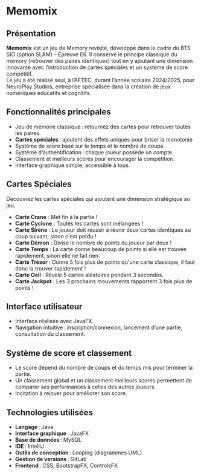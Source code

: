 # Memomix

## Présentation

**Memomix** est un jeu de Memory revisité, développé dans le cadre du BTS SIO (option SLAM) – Épreuve E6. Il conserve le principe classique du memory (retrouver des paires identiques) tout en y ajoutant une dimension innovante avec l’introduction de cartes spéciales et un système de score compétitif.  
Le jeu a été réalisé seul, à l’AFTEC, durant l’année scolaire 2024/2025, pour NeuroPlay Studios, entreprise spécialisée dans la création de jeux numériques éducatifs et cognitifs.

## Fonctionnalités principales

- Jeu de mémoire classique : retournez des cartes pour retrouver toutes les paires.
- **Cartes spéciales** : ajoutent des effets uniques pour briser la monotonie
- Système de score basé sur le temps et le nombre de coups.
- Système d’authentification : chaque joueur possède un compte.
- Classement et meilleurs scores pour encourager la compétition.
- Interface graphique simple, accessible à tous.

## Cartes Spéciales

Découvrez les cartes spéciales qui ajoutent une dimension stratégique au jeu.

- **Carte Crane** : Met fin à la partie !
- **Carte Cyclone** : Toutes les cartes sont mélangées !
- **Carte Sirène** : Le joueur doit réussir à réunir deux cartes identiques au coup suivant, sinon c'est perdu !
- **Carte Démon** : Divise le nombre de points du joueur par deux !
- **Carte Temps** : La carte donne beaucoup de points si elle est trouvée rapidement, sinon elle ne fait rien.
- **Carte Trésor** : Donne 5 fois plus de points qu'une carte classique, il faut donc la trouver rapidement !
- **Carte Oeil** : Révèle 5 cartes aléatoires pendant 3 secondes.
- **Carte Jackpot** : Les 3 prochains mouvements rapportent 3 fois plus de points !

## Interface utilisateur

- Interface réalisée avec JavaFX.
- Navigation intuitive : inscription/connexion, lancement d’une partie, consultation du classement.

## Système de score et classement

- Le score dépend du nombre de coups et du temps mis pour terminer la partie.
- Un classement global et un classement meilleurs scores permettent de comparer ses performances à celles des autres joueurs.
- Incitation à rejouer pour améliorer son score.

## Technologies utilisées

- **Langage** : Java
- **Interface graphique** : JavaFX
- **Base de données** : MySQL
- **IDE** : IntelliJ
- **Outils de conception** : Looping (diagrammes UML)
- **Gestion de versions** : GitLab
- **Frontend** : CSS, BootstrapFX, ControlsFX

